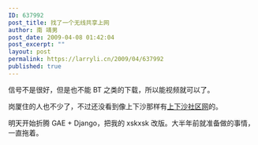 ```yaml
---
ID: 637992
post_title: 找了一个无线共享上网
author: 南 靖男
post_date: 2009-04-08 01:42:04
post_excerpt: ""
layout: post
permalink: https://larryli.cn/2009/04/637992
published: true
---
```

<p>信号不是很好，但是也不能 BT 之类的下载，所以能视频就可以了。</p>  <p>岗厦住的人也不少了，不过还没看到像上下沙那样有<a href="http://www.shangxiasha.com">上下沙社区网</a>的。</p>  <p>明天开始折腾 GAE + Django，把我的 xskxsk 改版。大半年前就准备做的事情，一直拖着。</p>